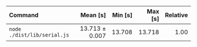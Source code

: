 | Command | Mean [s] | Min [s] | Max [s] | Relative |
|:---|---:|---:|---:|---:|
| `node ./dist/lib/serial.js` | 13.713 ± 0.007 | 13.708 | 13.718 | 1.00 |

